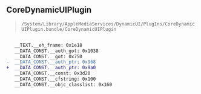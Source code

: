 ## CoreDynamicUIPlugin

> `/System/Library/AppleMediaServices/DynamicUI/PlugIns/CoreDynamicUIPlugin.bundle/CoreDynamicUIPlugin`

```diff

   __TEXT.__eh_frame: 0x1e18
   __DATA_CONST.__auth_got: 0x1038
   __DATA_CONST.__got: 0x750
-  __DATA_CONST.__auth_ptr: 0x968
+  __DATA_CONST.__auth_ptr: 0x9a0
   __DATA_CONST.__const: 0x3d20
   __DATA_CONST.__cfstring: 0x100
   __DATA_CONST.__objc_classlist: 0x160

```
